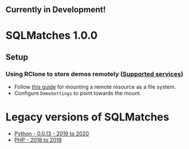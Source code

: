 ## Currently in Development!

# SQLMatches 1.0.0
## Setup
### Using RClone to store demos remotely ([Supported services](https://rclone.org/overview/))
- Follow [this guide](https://rclone.org/commands/rclone_mount/) for mounting a remote resource as a file system.
- Configure `DemoSettings` to point towards the mount.

# Legacy versions of SQLMatches
- [Python - 0.0.13 - 2019 to 2020](https://github.com/SQLMatches/API/tree/0.0.13)
- [PHP - 2018 to 2019](https://github.com/SQLMatches/API/tree/Legacy-PHP)
